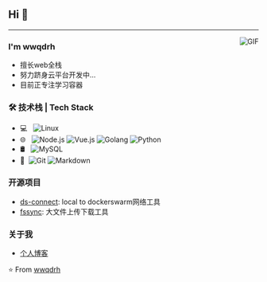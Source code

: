 ## Hi 👋

---
<img align="right" alt="GIF" src="https://raw.githubusercontent.com/wwqdrh/wwqdrh/main/pic/main.gif" />

### I'm wwqdrh

- 擅长web全栈
- 努力跻身云平台开发中...
- 目前正专注学习容器

### 🛠 技术栈 | Tech Stack

- 💻 &#160; ![Linux](https://img.shields.io/badge/-Linux-333333?style=flat&logo=Linux&logoColor=FCC624)
- 🌐 &#160; ![Node.js](https://img.shields.io/badge/-Node.js-333333?style=flat&logo=node.js)
![Vue.js](https://img.shields.io/badge/-VueJS-333333?style=flat&logo=Vue.js)
![Golang](https://img.shields.io/badge/-Golang-333333?style=flat&logo=Golang)
![Python](https://img.shields.io/badge/-Python-333333?style=flat&logo=Python)
- 🛢 &#160; ![MySQL](https://img.shields.io/badge/-MySQL-333333?style=flat&logo=mysql)
- 🔧 &#160;![Git](https://img.shields.io/badge/-Git-333333?style=flat&logo=git)
![Markdown](https://img.shields.io/badge/-Markdown-333333?style=flat&logo=markdown)

### 开源项目
- [ds-connect](https://github.com/wwqdrh/ds-connect): local to dockerswarm网络工具
- [fssync](https://github.com/wwqdrh/fssync): 大文件上传下载工具

### 关于我
- [个人博客](https://wwqdrh.github.io)

⭐️ From [wwqdrh](https://github.com/wwqdrh)
